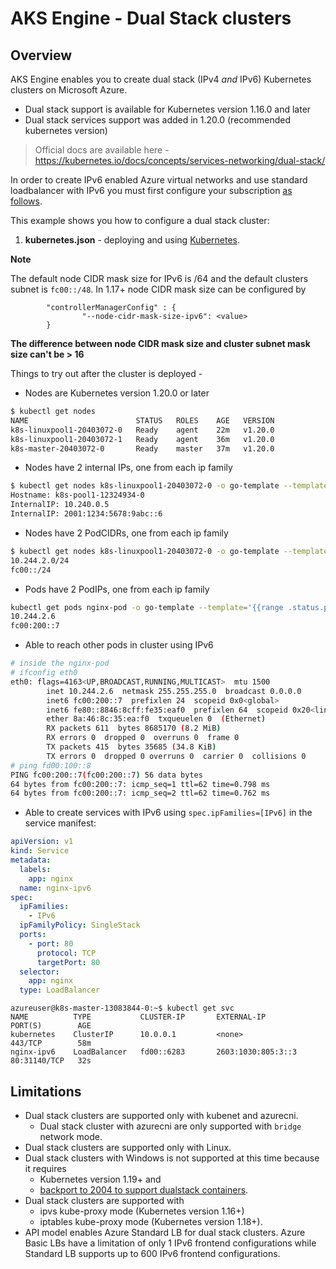 # AKS Engine - Dual Stack clusters

## Overview

AKS Engine enables you to create dual stack (IPv4 *and* IPv6) Kubernetes clusters on Microsoft Azure.

- Dual stack support is available for Kubernetes version 1.16.0 and later
- Dual stack services support was added in 1.20.0 (recommended kubernetes version)

> Official docs are available here - https://kubernetes.io/docs/concepts/services-networking/dual-stack/

In order to create IPv6 enabled Azure virtual networks and use standard loadbalancer with IPv6 you must first configure your subscription [as follows](https://docs.microsoft.com/en-us/azure/virtual-network/virtual-network-ipv4-ipv6-dual-stack-cli#prerequisites).

This example shows you how to configure a dual stack cluster:

1. **kubernetes.json** - deploying and using [Kubernetes](kubernetes.json).

**Note** 

The default node CIDR mask size for IPv6 is /64 and the default clusters subnet is `fc00::/48`. In 1.17+ node CIDR mask size can be configured by 

```
        "controllerManagerConfig" : {
                "--node-cidr-mask-size-ipv6": <value>
        }
```

**The difference between node CIDR mask size and cluster subnet mask size can't be > 16**

Things to try out after the cluster is deployed -

- Nodes are Kubernetes version 1.20.0 or later

```bash
$ kubectl get nodes
NAME                        STATUS   ROLES    AGE   VERSION
k8s-linuxpool1-20403072-0   Ready    agent    22m   v1.20.0
k8s-linuxpool1-20403072-1   Ready    agent    36m   v1.20.0
k8s-master-20403072-0       Ready    master   37m   v1.20.0
```

- Nodes have 2 internal IPs, one from each ip family

```bash
$ kubectl get nodes k8s-linuxpool1-20403072-0 -o go-template --template='{{range .status.addresses}}{{printf "%s: %s \n" .type .address}}{{end}}'
Hostname: k8s-pool1-12324934-0
InternalIP: 10.240.0.5
InternalIP: 2001:1234:5678:9abc::6
```

- Nodes have 2 PodCIDRs, one from each ip family

```bash
$ kubectl get nodes k8s-linuxpool1-20403072-0 -o go-template --template='{{range .spec.podCIDRs}}{{printf "%s\n" .}}{{end}}'
10.244.2.0/24
fc00::/24
```

- Pods have 2 PodIPs, one from each ip family

```bash
kubectl get pods nginx-pod -o go-template --template='{{range .status.podIPs}}{{printf "%s \n" .ip}}{{end}}'
10.244.2.6
fc00:200::7
```

- Able to reach other pods in cluster using IPv6

```bash
# inside the nginx-pod
# ifconfig eth0
eth0: flags=4163<UP,BROADCAST,RUNNING,MULTICAST>  mtu 1500
        inet 10.244.2.6  netmask 255.255.255.0  broadcast 0.0.0.0
        inet6 fc00:200::7  prefixlen 24  scopeid 0x0<global>
        inet6 fe80::8846:8cff:fe35:eaf0  prefixlen 64  scopeid 0x20<link>
        ether 8a:46:8c:35:ea:f0  txqueuelen 0  (Ethernet)
        RX packets 611  bytes 8685170 (8.2 MiB)
        RX errors 0  dropped 0  overruns 0  frame 0
        TX packets 415  bytes 35685 (34.8 KiB)
        TX errors 0  dropped 0 overruns 0  carrier 0  collisions 0
# ping fd00:100::8
PING fc00:200::7(fc00:200::7) 56 data bytes
64 bytes from fc00:200::7: icmp_seq=1 ttl=62 time=0.798 ms
64 bytes from fc00:200::7: icmp_seq=2 ttl=62 time=0.762 ms
```

- Able to create services with IPv6 using `spec.ipFamilies=[IPv6]` in the service manifest:

```yaml
apiVersion: v1
kind: Service
metadata:
  labels:
    app: nginx
  name: nginx-ipv6
spec:
  ipFamilies:
    - IPv6
  ipFamilyPolicy: SingleStack
  ports:
    - port: 80
      protocol: TCP
      targetPort: 80
  selector:
    app: nginx
  type: LoadBalancer
```

```
azureuser@k8s-master-13083844-0:~$ kubectl get svc
NAME          TYPE           CLUSTER-IP       EXTERNAL-IP          PORT(S)        AGE
kubernetes    ClusterIP      10.0.0.1         <none>               443/TCP        58m
nginx-ipv6    LoadBalancer   fd00::6283       2603:1030:805:3::3   80:31140/TCP   32s
```

## Limitations

- Dual stack clusters are supported only with kubenet and azurecni.
  - Dual stack cluster with azurecni are only supported with `bridge` network mode.
- Dual stack clusters are supported only with Linux.
- Dual stack clusters with Windows is not supported at this time because it requires
  - Kubernetes version 1.19+ and 
  - [backport to 2004 to support dualstack containers](https://github.com/Azure/aks-engine/issues/3568).
- Dual stack clusters are supported with 
  - ipvs kube-proxy mode (Kubernetes version 1.16+)
  - iptables kube-proxy mode (Kubernetes version 1.18+).
- API model enables Azure Standard LB for dual stack clusters. Azure Basic LBs have a limitation of only 1 IPv6 frontend configurations while Standard LB supports up to 600 IPv6 frontend configurations.
